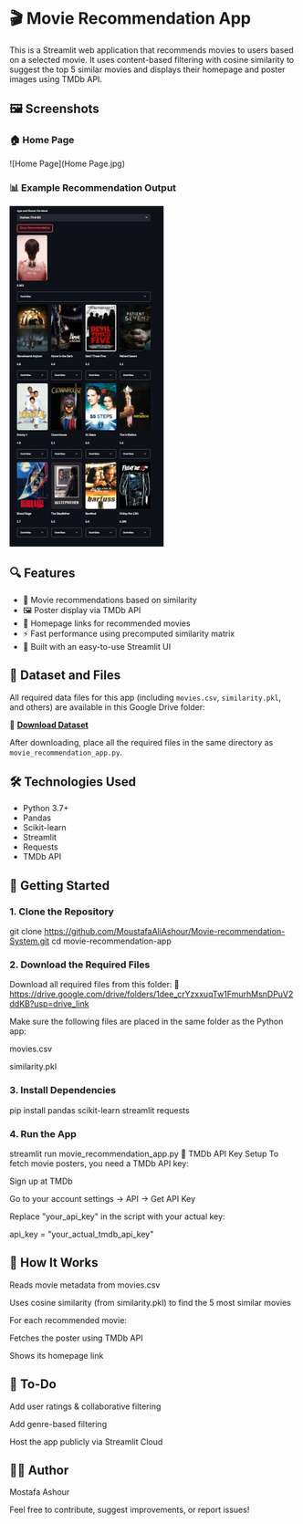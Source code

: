 # 🎬 Movie Recommendation App

This is a Streamlit web application that recommends movies to users based on a selected movie. It uses content-based filtering with cosine similarity to suggest the top 5 similar movies and displays their homepage and poster images using TMDb API.

## 🖼 Screenshots

### 🏠 Home Page
![Home Page](Home Page.jpg)

### 📊 Example Recommendation Output
![Example](Example.jpg)
## 🔍 Features

- 🎥 Movie recommendations based on similarity
- 🖼 Poster display via TMDb API
- 🔗 Homepage links for recommended movies
- ⚡ Fast performance using precomputed similarity matrix
- 📱 Built with an easy-to-use Streamlit UI

## 📁 Dataset and Files

All required data files for this app (including `movies.csv`, `similarity.pkl`, and others) are available in this Google Drive folder:

📂 **[Download Dataset](https://drive.google.com/drive/folders/1dee_crYzxxuqTw1FmurhMsnDPuV2ddKB?usp=drive_link)**

After downloading, place all the required files in the same directory as `movie_recommendation_app.py`.

## 🛠 Technologies Used

- Python 3.7+
- Pandas
- Scikit-learn
- Streamlit
- Requests
- TMDb API

## 🚀 Getting Started

### 1. Clone the Repository

git clone https://github.com/MoustafaAliAshour/Movie-recommendation-System.git
cd movie-recommendation-app

### 2. Download the Required Files
Download all required files from this folder:
🔗 https://drive.google.com/drive/folders/1dee_crYzxxuqTw1FmurhMsnDPuV2ddKB?usp=drive_link

Make sure the following files are placed in the same folder as the Python app:

movies.csv

similarity.pkl

### 3. Install Dependencies

pip install pandas scikit-learn streamlit requests

### 4. Run the App

streamlit run movie_recommendation_app.py
🔑 TMDb API Key Setup
To fetch movie posters, you need a TMDb API key:

Sign up at TMDb

Go to your account settings → API → Get API Key

Replace "your_api_key" in the script with your actual key:


api_key = "your_actual_tmdb_api_key"

## 🧠 How It Works
Reads movie metadata from movies.csv

Uses cosine similarity (from similarity.pkl) to find the 5 most similar movies

For each recommended movie:

Fetches the poster using TMDb API

Shows its homepage link

## 📌 To-Do
Add user ratings & collaborative filtering

Add genre-based filtering

Host the app publicly via Streamlit Cloud

## 🙋‍♂️ Author
Mostafa Ashour

Feel free to contribute, suggest improvements, or report issues!








